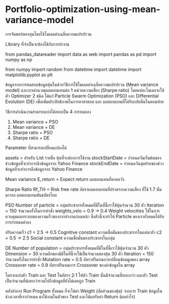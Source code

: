 # Portfolio-optimization-using-mean-variance-model

การจัดพอร์ตลงทุนโดยใช้โมเดลค่าเฉลี่ยความแปรปรวน

Library ที่จำเป็นจะต้องใช้กับการทำงาน

from pandas_datareader import data as web
import pandas as pd
import numpy as np

from numpy import random
from datetime import datetime
import matplotlib.pyplot as plt

ข้อมูลจากการทดสอบข้อมูลหุ้นในด้วยวิธีการใช้โมเดลค่าเฉลี่ยความแปรปรวน (Mean variance model) และการคำนวณผลตอบแทนต่อ 1 หน่วยความเสี่ยง (Sharpe ratio) โดยแต่ละโมเดลจะใช้ตัว Optimizer 2 ชนิด ได้แก่ Particle Swarm Optimization (PSO) และ Differential Evolution (DE) เพื่อเพิ่มประสิทธิภาพในการหาคำตอบ และ ผลตอบแทนที่ได้รับกลับคืนในตอนท้าย

วิธีการดำเนินงานสามารถแบ่งได้ออกเป็น 4 การทดลอง
1. Mean variance + PSO
2. Mean variance + DE
3. Sharpe ratio + PSO
4. Sharpe ratio + DE

Parameter ที่สามารถเปลี่ยนแปลงได้

assets                = สำหรับ List รายชื่อ หุ้นที่จะต้องการใช้งาน
stockStartDate        = กำหนดวันเริ่มต้นของช่วงข้อมูลที่จะทำการดึงข้อมูลจาก Yahoo Finance
stockEndDate          = กำหนดวันสุดท้ายของช่วงข้อมูลที่จะทำการดึงข้อมูลจาก Yahoo Finance

Mean variance
E_return              = Expect return ผลตอบแทนที่คาดหวัง

Sharpe Ratio
Rf_TH                 = Risk free rate อัตราผลตอบแทนที่ปราศจากความเสี่ยง ที่ใช้ 1.7 นั้นมาจาก ผลตอบแทนพันธบัตรไทย

PSO
Number of particle    = กลุ่มประชากรทั้งหมดที่มีในที่นี้เราใช้หุ้นจำนวน 30 ตัว
Iteration             = 150 จำนวนครั้งในการทำซ้ำ
weights_velo          = 0.9 -> 0.4  Weight velocities ใช้ในการควบคุมผลกระทบของความเร็วของการทำงานก่อนหน้า ซึ่งตัวนี้จะทำให้ Particle ของเราทั่งหมดได้รับการกำหนดค่าลง

ปรับความเร็ว
c1                    = 2.5 -> 0.5 Cognitive constant ความเชื่อมั่นของประชากรในแต่ละตัว
c2                    = 0.5 -> 2.5 Social constant ความเชื่อมั่นของประชากรในกลุ่ม

DE
Number of population  = กลุ่มประชากรทั้งหมดที่มีในที่นี้เราใช้หุ้นจำนวน 30 ตัว
Dimension             = 30  ความลึกของมิติในที่นี้จะใช้เป็นจำนวนของหุ้น 30 ตัว
Iteration             = 150 จำนวนครั้งในการทำซ้ำ
Mutation rate         = 0.5 อัตราปริมาณการเปลี่ยนข้อมมูลของ array
Crossover rate        = 0.9 อัตราปริมาณการ Crossover ของค่าข้อมูลใน array


โดยจะแบ่งตัว Train และ Test ในอัตรา 2:1 ให้ตัว Train นั้นมีจำนวนที่เยอะกว่า และตัว Test เป็นจำนวนที่น้อยกว่ารวมไปถึงข้อมูลที่ยังไม่เคยถูก Train

หลังทำการ Run Program ทั้งหมด ก็จะได้ค่า Weight (สัดส่วนของหุ้น) จากการ Train ข้อมูลในช่วงเวลาที่เรากำหนด มาใช้งานในตัวของ Test และได้ผลรับค่า Return (ผลกำไร)
